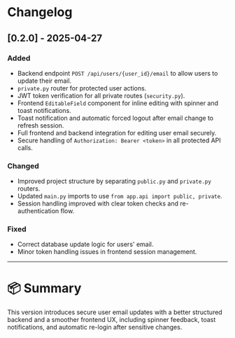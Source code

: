 # Changelog

## [0.2.0] - 2025-04-27

### Added
- Backend endpoint `POST /api/users/{user_id}/email` to allow users to update their email.
- `private.py` router for protected user actions.
- JWT token verification for all private routes (`security.py`).
- Frontend `EditableField` component for inline editing with spinner and toast notifications.
- Toast notification and automatic forced logout after email change to refresh session.
- Full frontend and backend integration for editing user email securely.
- Secure handling of `Authorization: Bearer <token>` in all protected API calls.

### Changed
- Improved project structure by separating `public.py` and `private.py` routers.
- Updated `main.py` imports to use `from app.api import public, private`.
- Session handling improved with clear token checks and re-authentication flow.

### Fixed
- Correct database update logic for users' email.
- Minor token handling issues in frontend session management.

---

# 📦 Summary
This version introduces secure user email updates with a better structured backend and a smoother frontend UX, including spinner feedback, toast notifications, and automatic re-login after sensitive changes.
